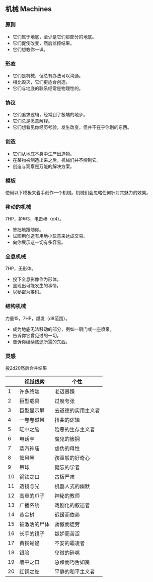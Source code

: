 ## 机械 Machines

### 原则

- 它们属于地底，至少是它们那部分的地底。
- 它们促使改变，然后监控结果。
- 它们想教你一课。

### 形态

- 它们是机械，但总有办法可以沟通。
- 相比毁灭，它们更适合创造。
- 它们与地底的联系经常是物理性的。

### 协议

- 它们追求逻辑，经常到了极端的地步。
- 它们总是愿意解释。
- 它们想看见你经历考验，发生改变，但并不在乎你别的东西。

### 创造

- 它们从地底本身中生产出造物。
- 在某物被制造出来之后，机械们并不控制它。
- 创造与观察是万能的解决方案。

### 模板

使用以下模板来着手创作一个机械。机械们会忽略任何针对其魅力的效果。

### 移动的机械

7HP，护甲3，电击棒（d4）。

- 笨拙地跟随你。
- 试图用创造有用地小玩意来达成交易。
- 向你展示这一切有多容易。

### 全息机械

7HP，无形体。

- 投下全息影像作为形体。
- 显现出可能发生的事情。
- 以秘密为筹码。

### 结构机械

力量15，7HP，爆发（d8范围）。

- 成为地底无法移动的部分，例如一扇门或一座喷泉。
- 告诉你它曾见过的一切。
- 告诉你继续旅途所需的东西。

### 灵感

投2d20然后合并结果

|      | 视觉线索 | 个性   |
| ---- | ---- | ------ |
| 1    | 许多终端 | 老迈暴躁   |
| 2    | 巨型载具 | 过度夸张 |
| 3    | 巨型显示屏 | 去道德的实用主义者  |
| 4    | 一卷卷磁带 | 扭曲的逻辑 |
| 5    | 缸中之脑 | 险恶的生存主义者 |
| 6    | 电话亭 | 魔鬼的簇拥 |
| 7    | 蒸汽神庙 | 虚伪的母性 |
| 8    | 管风琴 | 孩童般的好奇心 |
| 9    | 吊球 | 健忘的学者 |
| 10   | 钢铁之口 | 古板严肃 |
| 11   | 透镜与光 | 机器人式的幽默  |
| 12   | 高悬的爪子 | 神秘的教师 |
| 13   | 广播系统 | 戏剧化的叙述者|
| 14   | 黄金树 | 迟缓而依赖|
| 15   | 被激活的尸体 | 骄傲而徒劳 |
| 16   | 长手的镜子 | 嫉妒而苦涩 |
| 17   | 黄铜蜥蜴 | 不安的霸凌者 |
| 18   | 银脸 | 卑微的碎嘴 |
| 19   | 墙中之口 | 急躁而巧舌如簧 |
| 20   | 红铜之蛇 | 平静的和平主义者 |
